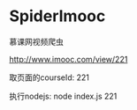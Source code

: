 SpiderImooc
===========

慕课网视频爬虫


http://www.imooc.com/view/221    

取页面的courseId: 221

执行nodejs:  node index.js 221
